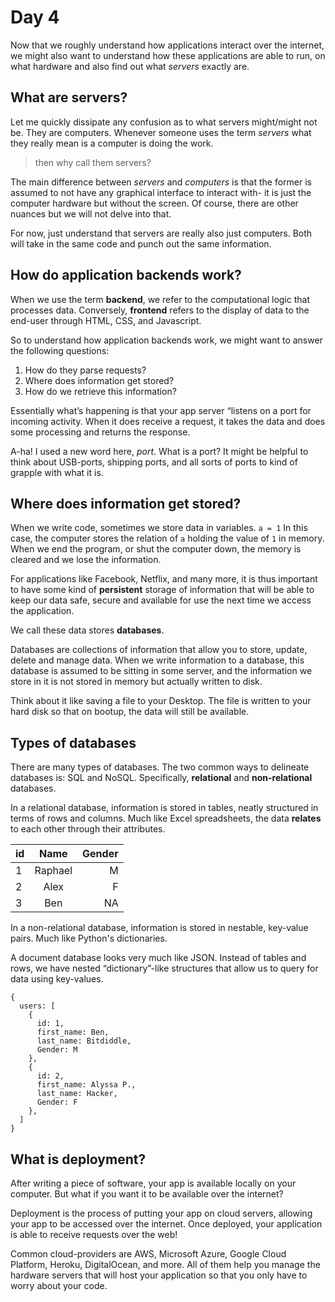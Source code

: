 # Day 4

Now that we roughly understand how applications interact over the internet, we might also want to understand how these applications are able to run, on what hardware and also find out what _servers_ exactly are.

## What are servers?

Let me quickly dissipate any confusion as to what servers might/might not be. They are computers. Whenever someone uses the term _servers_ what they really mean is a computer is doing the work.

> then why call them servers?

The main difference between _servers_ and _computers_ is that the former is assumed to not have any graphical interface to interact with- it is just the computer hardware but without the screen. Of course, there are other nuances but we will not delve into that.

For now, just understand that servers are really also just computers. Both will take in the same code and punch out the same information.

## How do application backends work?

When we use the term **backend**, we refer to the computational logic that processes data. Conversely, **frontend** refers to the display of data to the end-user through HTML, CSS, and Javascript.

So to understand how application backends work, we might want to answer the following questions:

1. How do they parse requests?
2. Where does information get stored?
3. How do we retrieve this information?

Essentially what’s happening is that your app server “listens on a port for incoming activity. When it does receive a request, it takes the data and does some processing and returns the response.

A-ha! I used a new word here, _port_. What is a port? It might be helpful to think about USB-ports, shipping ports, and all sorts of ports to kind of grapple with what it is.

## Where does information get stored?

When we write code, sometimes we store data in variables.
`a = 1` In this case, the computer stores the relation of `a` holding the value of `1` in memory. When we end the program, or shut the computer down, the memory is cleared and we lose the information.

For applications like Facebook, Netflix, and many more, it is thus important to have some kind of **persistent** storage of information that will be able to keep our data safe, secure and available for use the next time we access the application.

We call these data stores **databases**.

Databases are collections of information that allow you to store, update, delete and manage data. When we write information to a database, this database is assumed to be sitting in some server, and the information we store in it is not stored in memory but actually written to disk.

Think about it like saving a file to your Desktop. The file is written to your hard disk so that on bootup, the data will still be available.

## Types of databases

There are many types of databases. The two common ways to delineate databases is: SQL and NoSQL. Specifically, **relational** and **non-relational** databases.

In a relational database, information is stored in tables, neatly structured in terms of rows and columns. Much like Excel spreadsheets, the data **relates** to each other through their attributes.

| id  |  Name   | Gender |
| --- | :-----: | -----: |
| 1   | Raphael |      M |
| 2   |  Alex   |      F |
| 3   |   Ben   |     NA |

In a non-relational database, information is stored in nestable, key-value pairs. Much like Python's dictionaries.

A document database looks very much like JSON. Instead of tables and rows, we have nested “dictionary”-like structures that allow us to query for data using key-values.

```
{
  users: [
    {
      id: 1,
      first_name: Ben,
      last_name: Bitdiddle,
      Gender: M
    },
    {
      id: 2,
      first_name: Alyssa P.,
      last_name: Hacker,
      Gender: F
    },
  ]
}
```

## What is deployment?

After writing a piece of software, your app is available locally on your computer. But what if you want it to be available over the internet?

Deployment is the process of putting your app on cloud servers, allowing your app to be accessed over the internet. Once deployed, your application is able to receive requests over the web!

Common cloud-providers are AWS, Microsoft Azure, Google Cloud Platform, Heroku, DigitalOcean, and more. All of them help you manage the hardware servers that will host your application so that you only have to worry about your code.
